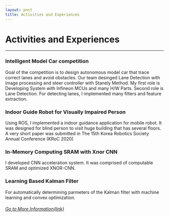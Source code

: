 ```yaml
---
layout: post
title: Activities and Experiences
---
```


# Activities and Experiences
<hr width="100%" color="black" size="1">

### Intelligent Model Car competition
  Goal of the competition is to design autonomous model car that trace correct lanes and avoid obstacles. 
  Our team desinged Lane Detection with image processing and steer controller with Stanely Method.
  My first role is Developing System with Infineon MCUs and many H/W Parts. Second role is Lane Detection.
  For detecting lanes, I implemented many filters and feature extraction.
  
  
### Indoor Guide Robot for Visually Impaired Person
  Using ROS, I implemented a indoor guidance application for mobile robot. 
  It was designed for blind person to visit huge building that has several floors. 
  A very short paper was submitted in The 15th Korea Robotics Society Annual Conference (KRoC 2020)

### In-Memory Computing SRAM with Xnor CNN
  I developed CNN acceleration system. It was comprised of computable SRAM and optimized XNOR-CNN.  

### Learning Based Kalman Filter
  For automatically determining parmeters of the Kalman filter with machine learning and convex optimization. 

###### [Go to More Information(link)](https://gs-yoon.github.io/project/)

<!--### Robot Club
  Howdy! This is an example blog post that shows several types of HTML content supported in this theme.-->
